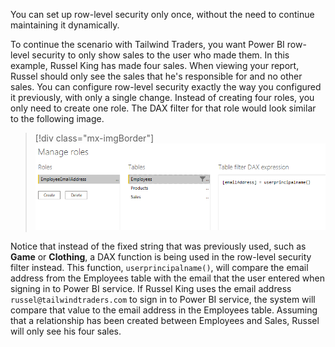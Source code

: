 You can set up row-level security only once, without the need to continue maintaining it dynamically. 

To continue the scenario with Tailwind Traders, you want Power BI row-level security to only show sales to the user who made them. In this example, Russel King has made four sales. When viewing your report, Russel should only see the sales that he's responsible for and no other sales. You can configure row-level security exactly the way you configured it previously, with only a single change. Instead of creating four roles, you only need to create one role. The DAX filter for that role would look similar to the following image.

> [!div class="mx-imgBorder"]
> [![Dynamic role-level security](../media/03-dynamic-ss.png)](../media/03-dynamic-ss.png#lightbox)

Notice that instead of the fixed string that was previously used, such as **Game** or **Clothing**, a DAX function is being used in the row-level security filter instead. This function, `userprincipalname()`, will compare the email address from the Employees table with the email that the user entered when signing in to Power BI service. If Russel King uses the email address `russel@tailwindtraders.com` to sign in to Power BI service, the system will compare that value to the email address in the Employees table. Assuming that a relationship has been created between Employees and Sales, Russel will only see his four sales.


